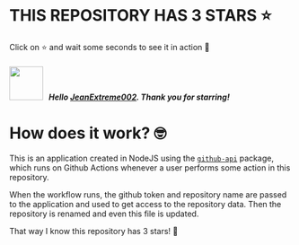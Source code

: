 # THIS REPOSITORY HAS 3 STARS :star:
Click on :star: and wait some seconds to see it in action :star_struck:

##### <img width="60" src="https://avatars.githubusercontent.com/u/45553309?v=4"/> &nbsp; Hello [JeanExtreme002](https://github.com/JeanExtreme002). Thank you for starring! 

# How does it work? :nerd_face:

This is an application created in NodeJS using the [`github-api`](https://www.npmjs.com/package/github-api) package, which runs on Github Actions whenever a user performs some action in this repository.
<br/>

When the workflow runs, the github token and repository name are passed to the application and used to get access to the repository data. Then the repository is renamed and even this file is updated.
<br/>

That way I know this repository has 3 stars! :monocle_face:

